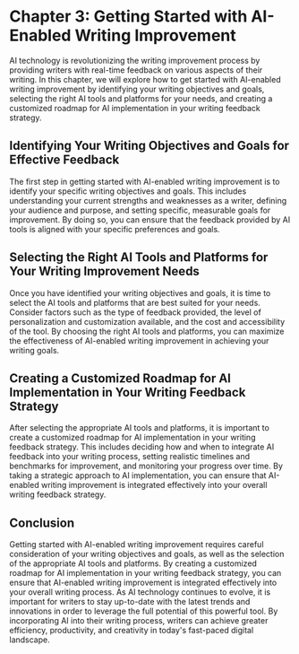 Chapter 3: Getting Started with AI-Enabled Writing Improvement
==============================================================

AI technology is revolutionizing the writing improvement process by providing writers with real-time feedback on various aspects of their writing. In this chapter, we will explore how to get started with AI-enabled writing improvement by identifying your writing objectives and goals, selecting the right AI tools and platforms for your needs, and creating a customized roadmap for AI implementation in your writing feedback strategy.

Identifying Your Writing Objectives and Goals for Effective Feedback
--------------------------------------------------------------------

The first step in getting started with AI-enabled writing improvement is to identify your specific writing objectives and goals. This includes understanding your current strengths and weaknesses as a writer, defining your audience and purpose, and setting specific, measurable goals for improvement. By doing so, you can ensure that the feedback provided by AI tools is aligned with your specific preferences and goals.

Selecting the Right AI Tools and Platforms for Your Writing Improvement Needs
-----------------------------------------------------------------------------

Once you have identified your writing objectives and goals, it is time to select the AI tools and platforms that are best suited for your needs. Consider factors such as the type of feedback provided, the level of personalization and customization available, and the cost and accessibility of the tool. By choosing the right AI tools and platforms, you can maximize the effectiveness of AI-enabled writing improvement in achieving your writing goals.

Creating a Customized Roadmap for AI Implementation in Your Writing Feedback Strategy
-------------------------------------------------------------------------------------

After selecting the appropriate AI tools and platforms, it is important to create a customized roadmap for AI implementation in your writing feedback strategy. This includes deciding how and when to integrate AI feedback into your writing process, setting realistic timelines and benchmarks for improvement, and monitoring your progress over time. By taking a strategic approach to AI implementation, you can ensure that AI-enabled writing improvement is integrated effectively into your overall writing feedback strategy.

Conclusion
----------

Getting started with AI-enabled writing improvement requires careful consideration of your writing objectives and goals, as well as the selection of the appropriate AI tools and platforms. By creating a customized roadmap for AI implementation in your writing feedback strategy, you can ensure that AI-enabled writing improvement is integrated effectively into your overall writing process. As AI technology continues to evolve, it is important for writers to stay up-to-date with the latest trends and innovations in order to leverage the full potential of this powerful tool. By incorporating AI into their writing process, writers can achieve greater efficiency, productivity, and creativity in today's fast-paced digital landscape.

